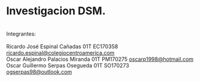 # Investigacion DSM.
\
Integrantes:\
\
Ricardo José Espinal Cañadas        01T   EC170358  ricardo.espinal@colegiocentroamerica.com\
Oscar Alejandro Palacios Miranda    01T   PM170275  oscarp1998@hotmail.com\
Oscar Guillermo Serpas Osegueda     01T   SO170273  ogserpas98@outlook.com
